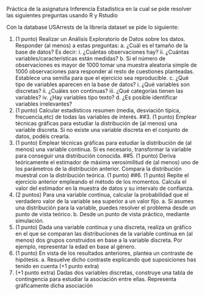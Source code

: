 Práctica de la asignatura Inferencia Estadística en la cual se pide resolver las siguientes preguntas usando R y Rstudio

Con la database USArrests de la librería dataset se pide lo siguiente:
1. (1 punto) Realizar un Análisis Exploratorio de Datos sobre los datos. Responder (al
menos) a estas preguntas:
  a. ¿Cuál es el tamaño de la base de datos? Es decir:
    i. ¿Cuántas observaciones hay?
    ii. ¿Cuántas variables/características están medidas?
  b. Si el número de observaciones es mayor de 1000 tomar una muestra
    aleatoria simple de 1000 observaciones para responder al resto de
    cuestiones planteadas. Establece una semilla para que el ejercicio sea
    reproducible.
  c. ¿Qué tipo de variables aparecen en la base de datos?
    i. ¿Qué variables son discretas?
    ii. ¿Cuáles son continuas?
    iii. ¿Qué categorías tienen las variables?
    iv. ¿Hay variables tipo texto?
  d. ¿Es posible identificar variables irrelevantes?
2. (1 punto) Calcular estadísticos resumen (media, desviación típica, frecuencia,etc) de
todas las variables de interés.
##3. (1 punto) Emplear técnicas gráficas para estudiar la distribución de (al menos) una
variable discreta. Si no existe una variable discreta en el conjunto de datos, podéis
crearla.
4. (1 punto) Emplear técnicas gráficas para estudiar la distribución de (al menos) una
variable continua. Si es necesario, transformar la variable para conseguir una
distribución conocida.
##5. (1 punto) Deriva teóricamente el estimador de máxima verosimilitud de (al menos)
uno de los parámetros de la distribución anterior. Compara la distribución muestral
con la distribución teórica. (1 punto)
##6. (1 punto) Repite el ejercicio anterior empleando el método de los momentos. Calcula
el valor del estimador en la muestra de datos y su intervalo de confianza.
7. (2 puntos) Para una variable continua, calcular la probabilidad que el verdadero valor
de la variable sea superior a un valor fijo.
  a. Si asumes una distribución para la variable, puedes resolver el problema
  desde un punto de vista teórico.
  b. Desde un punto de vista práctico, mediante simulación.
8. (1 punto) Dada una variable continua y una discreta, realiza un gráfico en el que se
comparan las distribuciones de la variable continua en (al menos) dos grupos
construidos en base a la variable discreta. Por ejemplo, representar la edad en base
al género.
9. (1 punto) En vista de los resultados anteriores, plantea un contraste de hipótesis.
  a. Resuelve dicho contraste explicando qué suposiciones has tenido en cuenta
  (+1 punto extra)
10. (+1 punto extra) Dadas dos variables discretas, construye una tabla de contingencia
para estudiar la asociación entre ellas. Representa gráficamente dicha asociación

